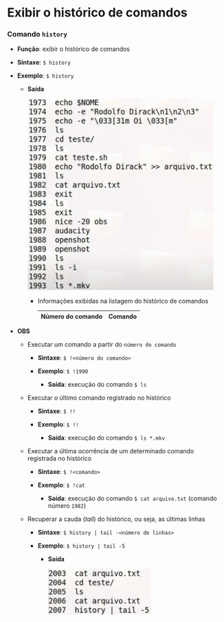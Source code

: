 # Exibir o histórico de comandos

### Comando `history`

* **Função**: exibir o histórico de comandos

* **Sintaxe**: `$ history`

* **Exemplo**: `$ history`

  * **Saída**

    ![](./assets/exemplo-comando-history.png)

    * Informações exibidas na listagem do histórico de comandos

      Número do comando | Comando
      :---------------: | :-----:

* **OBS**

  * Executar um comando a partir do `número do comando`

    * **Sintaxe**: `$ !<número do comando>`

    * **Exemplo**: `$ !1990`

      * **Saída**: execução do comando `$ ls`

  * Executar o último comando registrado no histórico

    * **Sintaxe**: `$ !!`

    * **Exemplo**: `$ !!`

      * **Saída**: execução do comando `$ ls *.mkv`

  * Executar a última ocorrência de um determinado comando registrada no histórico

    * **Sintaxe**: `$ !<comando>`

    * **Exemplo**: `$ !cat`

      * **Saída**: execução do comando `$ cat arquivo.txt` (comando número `1982`)

  * Recuperar a cauda (*tail*) do histórico, ou seja, as últimas linhas

    * **Sintaxe**: `$ history | tail -<número de linhas>`

    * **Exemplo**: `$ history | tail -5`

      * **Saída**

        ![](./assets/exemplo-comando-history-tail.png)
